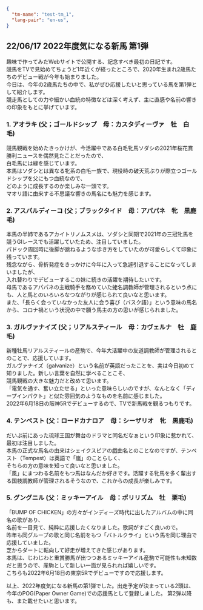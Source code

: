 ```json 
{ 
  "tm-name": "test-tm_1", 
  "lang-pair": "en-us", 
} 
``` 

##  22/06/17  2022年度気になる新馬 第1弾 
趣味で作ってみたWebサイトで公開する、記念すべき最初の日記です。<br>
競馬をTVで見始めてちょうど1年近くが経ったところで、2020年生まれ2歳馬たちのデビュー戦が今年も始まりました。<br>
今日は、今年の2歳馬たちの中で、私がぜひ応援したいと思っている馬を第1弾として紹介します。<br>
競走馬としての力や細かい血統の特徴などは深く考えず、主に直感や名前の響きの印象をもとに挙げています。<br>

### 1. アオラキ (父；ゴールドシップ　母：カスタディーヴァ　牡　白毛)<br>
競馬観戦を始めたきっかけが、今活躍中である白毛牝馬ソダシの2021年桜花賞勝利ニュースを偶然見たことだったので、<br>
白毛馬には縁を感じています。<br>
本馬はソダシとは異なる牝系の白毛一族で、現役時の破天荒ぶりが際立つゴールドシップを父にもつ血統なので、<br>
どのように成長するのか楽しみな一頭です。<br>
マオリ語に由来する不思議な響きの馬名にも魅力を感じます。<br>

### 2. アスパルディーコ (父；ブラックタイド　母：アパパネ　牝　黒鹿毛)<br> 
本馬の半姉であるアカイトリノムスメは、ソダシと同期で2021年の三冠牝馬を競うGIレースでも活躍していたため、注目していました。<br>
パドック周回時に後脚が跳ねるような歩き方をしていたのが可愛らしくて印象に残っています。<br>
残念ながら、骨折発症をきっかけに今年に入って急遽引退することになってしまいましたが、<br>
入れ替わりでデビューするこの妹に続きの活躍を期待したいです。<br>
母馬であるアパパネの主戦騎手を務めていた蛯名調教師が管理されるという点にも、人と馬とのいろいろなつながりが感じられて良いなと思います。<br>
また、「長らく会っていなかった友人に会う喜び（バスク語）」という意味の馬名から、コロナ禍という状況の中で願う馬主の方の思いが感じられました。<br>

### 3. ガルヴァナイズ (父；リアルスティール　母：カヴェルナ　牡　鹿毛)<br> 
新種牡馬リアルスティールの産駒で、今年大活躍中の友道調教師が管理されるとのことで、応援しています。<br>
ガルヴァナイズ（galvanize）という名前が英語だったことを、実は今日初めて知りました。新しい言葉を自然に学べることこそ、<br>
競馬観戦の大きな魅力だと改めて思います。<br>
「電気を通す、奮い立たせる」といった意味らしいのですが、なんとなく「ディープインパクト」と似た雰囲気のようなものを名前に感じました。<br>
2022年6月18日の阪神5Rでデビューするので、TVで新馬戦を観るつもりです。<br>
 
### 4. テンペスト (父：ロードカナロア　母：シーザリオ　牝　黒鹿毛)<br> 
だいぶ前にあった琉球王国が舞台のドラマと同名だなぁという印象に惹かれて、最初は注目しました。<br>
本馬の正式な馬名の由来はシェイクスピアの戯曲名とのことなのですが、テンペスト（Tempest）は英語で「嵐」のことらしく、<br>
そちらの方の意味を知って良いなと思いました。<br>
「風」にまつわる名前をもつ馬はなんだか好きです。活躍する牝馬を多く輩出する国枝調教師が管理されるそうなので、これからの成長が楽しみです。<br>

### 5. グングニル (父：ミッキーアイル　母：ポリリズム　牡　栗毛)<br> 
「BUMP OF CHICKEN」の方々がインディーズ時代に出したアルバムの中に同名の歌があり、<br>
名前を一目見て、純粋に応援したくなりました。歌詞がすごく良いので。<br>
昨年も同グループの歌と同じ名前をもつ「バトルクライ」という馬を同じ理由で応援していました。<br>
芝からダートに転向して好走が増えてきた感じがあります。<br>
本馬は、じわじわと重賞勝馬が出つつあるミッキーアイル産駒で可能性も未知数だと思うので、産駒として新しい一面が見られれば嬉しいです。<br>
こちらも2022年6月18日の東京5Rでデビューですので応援します。<br>

以上、2022年度気になる新馬の第1弾でした。出走予定が決まっている2頭は、今年のPOG(Paper Owner Game)での応援馬として登録しました。
第2弾以降も、また載せたいと思います。
